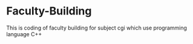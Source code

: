 # Faculty-Building

This is coding of faculty building for subject cgi which use programming language C++
